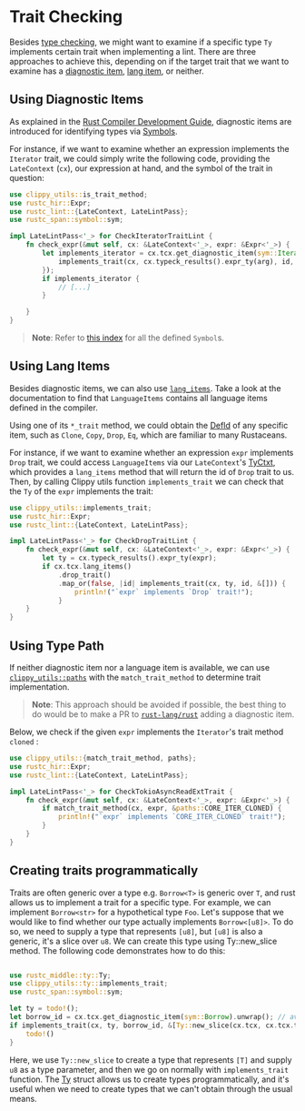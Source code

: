 # Trait Checking

Besides [type checking](type_checking.md), we might want to examine if
a specific type `Ty` implements certain trait when implementing a lint.
There are three approaches to achieve this, depending on if the target trait
that we want to examine has a [diagnostic item][diagnostic_items],
[lang item][lang_items], or neither.

## Using Diagnostic Items

As explained in the [Rust Compiler Development Guide][rustc_dev_guide], diagnostic items
are introduced for identifying types via [Symbols][symbol].

For instance, if we want to examine whether an expression implements
the `Iterator` trait, we could simply write the following code,
providing the `LateContext` (`cx`), our expression at hand, and
the symbol of the trait in question:

```rust
use clippy_utils::is_trait_method;
use rustc_hir::Expr;
use rustc_lint::{LateContext, LateLintPass};
use rustc_span::symbol::sym;

impl LateLintPass<'_> for CheckIteratorTraitLint {
    fn check_expr(&mut self, cx: &LateContext<'_>, expr: &Expr<'_>) {
		let implements_iterator = cx.tcx.get_diagnostic_item(sym::Iterator).map_or(false, |id| {
    		implements_trait(cx, cx.typeck_results().expr_ty(arg), id, &[])
		});
		if implements_iterator {
			// [...]
		}

    }
}
```

> **Note**: Refer to [this index][symbol_index] for all the defined `Symbol`s.

## Using Lang Items

Besides diagnostic items, we can also use [`lang_items`][lang_items].
Take a look at the documentation to find that `LanguageItems` contains
all language items defined in the compiler.

Using one of its `*_trait` method, we could obtain the [DefId] of any
specific item, such as `Clone`, `Copy`, `Drop`, `Eq`, which are familiar
to many Rustaceans.

For instance, if we want to examine whether an expression `expr` implements
`Drop` trait, we could access `LanguageItems` via our `LateContext`'s
[TyCtxt], which provides a `lang_items` method that will return the id of
`Drop` trait to us. Then, by calling Clippy utils function `implements_trait`
we can check that the `Ty` of the `expr` implements the trait:

```rust
use clippy_utils::implements_trait;
use rustc_hir::Expr;
use rustc_lint::{LateContext, LateLintPass};

impl LateLintPass<'_> for CheckDropTraitLint {
    fn check_expr(&mut self, cx: &LateContext<'_>, expr: &Expr<'_>) {
        let ty = cx.typeck_results().expr_ty(expr);
        if cx.tcx.lang_items()
            .drop_trait()
            .map_or(false, |id| implements_trait(cx, ty, id, &[])) {
                println!("`expr` implements `Drop` trait!");
            }
    }
}
```

## Using Type Path

If neither diagnostic item nor a language item is available, we can use
[`clippy_utils::paths`][paths] with the `match_trait_method` to determine trait
implementation.

> **Note**: This approach should be avoided if possible, the best thing to do would be to make a PR to [`rust-lang/rust`][rust] adding a diagnostic item.

Below, we check if the given `expr` implements the `Iterator`'s trait method `cloned` :

```rust
use clippy_utils::{match_trait_method, paths};
use rustc_hir::Expr;
use rustc_lint::{LateContext, LateLintPass};

impl LateLintPass<'_> for CheckTokioAsyncReadExtTrait {
    fn check_expr(&mut self, cx: &LateContext<'_>, expr: &Expr<'_>) {
        if match_trait_method(cx, expr, &paths::CORE_ITER_CLONED) {
            println!("`expr` implements `CORE_ITER_CLONED` trait!");
        }
    }
}
```

## Creating traits programmatically

Traits are often generic over a type e.g. `Borrow<T>` is generic over `T`, and rust allows us to implement a trait for a specific type. For example, we can implement `Borrow<str>` for a hypothetical type `Foo`. Let's suppose that we would like to find whether our type actually implements `Borrow<[u8]>`. To do so, we need to supply a type that represents `[u8]`, but `[u8]` is also a generic, it's a slice over `u8`. We can create this type using Ty::new_slice method. The following code demonstrates how to do this:

```rust

use rustc_middle::ty::Ty;
use clippy_utils::ty::implements_trait;
use rustc_span::symbol::sym;

let ty = todo!();
let borrow_id = cx.tcx.get_diagnostic_item(sym::Borrow).unwrap(); // avoid unwrap in real code
if implements_trait(cx, ty, borrow_id, &[Ty::new_slice(cx.tcx, cx.tcx.types.u8).into()]) {
    todo!()
}
```

Here, we use `Ty::new_slice` to create a type that represents `[T]` and supply `u8` as a type parameter, and then we go on normally with `implements_trait` function. The [Ty] struct allows us to create types programmatically, and it's useful when we need to create types that we can't obtain through the usual means.



[DefId]: https://doc.rust-lang.org/nightly/nightly-rustc/rustc_hir/def_id/struct.DefId.html
[diagnostic_items]: https://rustc-dev-guide.rust-lang.org/diagnostics/diagnostic-items.html
[lang_items]: https://doc.rust-lang.org/nightly/nightly-rustc/rustc_hir/lang_items/struct.LanguageItems.html
[paths]: https://github.com/rust-lang/rust-clippy/blob/master/clippy_utils/src/paths.rs
[rustc_dev_guide]: https://rustc-dev-guide.rust-lang.org/
[symbol]: https://doc.rust-lang.org/nightly/nightly-rustc/rustc_span/symbol/struct.Symbol.html
[symbol_index]: https://doc.rust-lang.org/beta/nightly-rustc/rustc_span/symbol/sym/index.html
[TyCtxt]: https://doc.rust-lang.org/nightly/nightly-rustc/rustc_middle/ty/context/struct.TyCtxt.html
[Ty]: https://doc.rust-lang.org/nightly/nightly-rustc/rustc_middle/ty/struct.Ty.html
[rust]: https://github.com/rust-lang/rust
